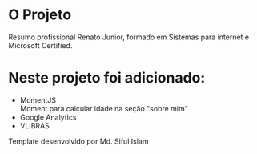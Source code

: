 # O Projeto
Resumo profissional Renato Junior, formado em Sistemas para internet e Microsoft Certified.

# Neste projeto foi adicionado:
<ul>
    <li>MomentJS</li>
      Moment para calcular idade na seção "sobre mim"
    <li>Google Analytics</li>
    <li>VLIBRAS</li>
</ul>




Template desenvolvido por Md. Siful Islam
